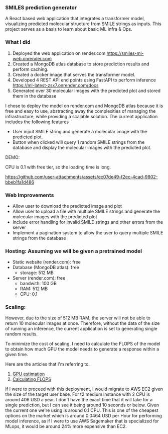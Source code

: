 ### SMILES prediction generator
A React based web application that integrates a transformer model, visualizing predicted molecular structure from SMILE strings as inputs. This project serves as a basis to learn about basic ML infra & Ops.

### What I did
1. Deployed the web application on render.com https://smiles-ml-web.onrender.com
2. Created a MongoDB atlas database to store prediction results and perform caching.
3. Created a docker image that serves the transformer model.
4. Developed 4 REST API end points using FastAPI to perform inference https://ml-latest-zsx7.onrender.com/docs
5. Generated over 30 molecular images with the predicted plot and stored them in the database 

I chose to deploy the model on render.com and MongoDB atlas because it is free and easy to use, abstracting away the complexities of managing the infrastructure, while providing a scalable solution. The current application includes the following features
- User input SMILE string and generate a molecular image with the predicted plot. 
- Button when clicked will query 1 random SMILE strings from the database and display the molecular images with the predicted plot.

DEMO:

CPU is 0.1 with free tier, so the loading time is long.

https://github.com/user-attachments/assets/ec07de49-f2ec-4cad-9802-bbeb1fa1d486

### Web Improvements
- Allow user to download the predicted image and plot
- Allow user to upload a file with multiple SMILE strings and generate the molecular images with the predicted plot
- Include error handling for invalid SMILE strings and other errors from the server
- Implement a pagination system to allow the user to query multiple SMILE strings from the database

### Hosting: Assuming we will be given a pretrained model
- Static website (render.com): free
- Database (MongoDB atlas): free
  - storage: 512 MB 
- Server (render.com): free
  - bandwith: 100 GB
  - RAM: 512 MB
  - CPU: 0.1

### Scaling:
However, due to the size of 512 MB RAM, the server will not be able to return 10 molecular images at once. Therefore, without the data of the size of running an inference, the current application is set to generating single random results. 

To minimize the cost of scaling, I need to calculate the FLOPS of the model to obtain how much GPU the model needs to generate a response within a given time. 

Here are the articles that I'm referring to. 

1. [GPU estimation](https://medium.com/@samuel-taiwo/a-comprehensive-guide-to-selecting-and-estimating-gpus-for-serving-ml-models-23d2874dcbd8)
2. [Calculating FLOPS](https://www.adamcasson.com/posts/transformer-flops)

If I were to proceed with this deployment, I would migrate to AWS EC2 given the size of the target user base. For t2.medium instance with 2 CPU is around 406 USD a year. I don't have the exact time that it will take for a single prediction, but I can see it being around 10 seconds or below. Given the current one we're using is around 0.1 CPU. This is one of the cheapest options on the market which is around 0.0464 USD per Hour for performing model inference, as if I were to use AWS Sagemaker that is specialized for MLops, it would be around 24% more expensive than EC2. 



